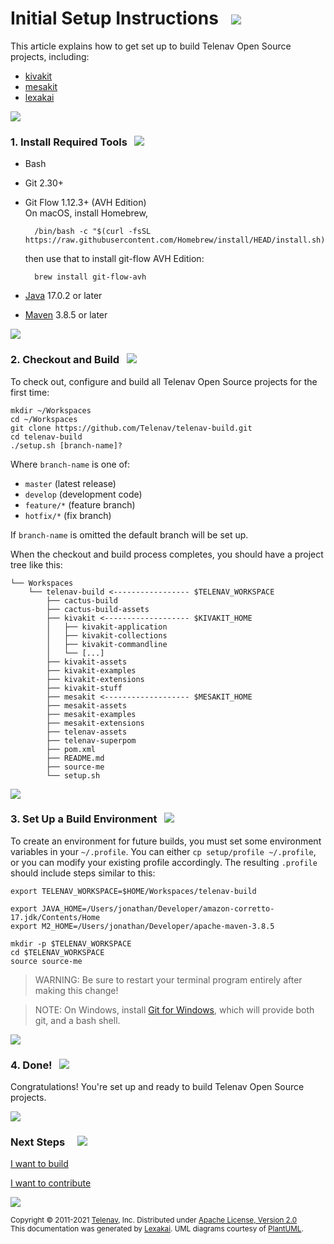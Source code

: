 <!--suppress HtmlUnknownTarget, HtmlRequiredAltAttribute -->

# Initial Setup Instructions   <img src="https://telenav.github.io/telenav-assets/images/icons/box-24.png" srcset="https://telenav.github.io/telenav-assets/images/icons/box-24-2x.png 2x"/>

This article explains how to get set up to build Telenav Open Source projects, including:

 - [kivakit](https://www.kivakit.org/)
 - [mesakit](https://www.mesakit.org/)
 - [lexakai](https://www.lexakai.org/)

<img src="https://telenav.github.io/telenav-assets/images/separators/horizontal-line-512.png" srcset="https://telenav.github.io/telenav-assets/images/separators/horizontal-line-512-2x.png 2x"/>

### 1. Install Required Tools &nbsp; <a name = "install-tools"></a>  <img src="https://telenav.github.io/telenav-assets/images/icons/toolbox-24.png" srcset="https://telenav.github.io/telenav-assets/images/icons/toolbox-24-2x.png 2x"/>

- Bash
- Git 2.30+
- Git Flow 1.12.3+ (AVH Edition)  
   On macOS, install Homebrew,

        /bin/bash -c "$(curl -fsSL https://raw.githubusercontent.com/Homebrew/install/HEAD/install.sh)"

    then use that to install git-flow AVH Edition:

        brew install git-flow-avh

- [Java](https://adoptopenjdk.net/?variant=openjdk17&jvmVariant=hotspot) 17.0.2 or later

- [Maven](https://maven.apache.org/download.cgi) 3.8.5 or later

<img src="https://telenav.github.io/telenav-assets/images/separators/horizontal-line-128.png" srcset="https://telenav.github.io/telenav-assets/images/separators/horizontal-line-128-2x.png 2x"/>

### 2. Checkout and Build   <img src="https://telenav.github.io/telenav-assets/images/icons/box-24.png" srcset="https://telenav.github.io/telenav-assets/images/icons/box-24-2x.png 2x"/>

To check out, configure and build all Telenav Open Source projects for the first time:

    mkdir ~/Workspaces
    cd ~/Workspaces
    git clone https://github.com/Telenav/telenav-build.git
    cd telenav-build
    ./setup.sh [branch-name]?
    
Where `branch-name` is one of:

 - `master` (latest release)
 - `develop` (development code)
 - `feature/*` (feature branch)
 - `hotfix/*` (fix branch)

If `branch-name` is omitted the default branch will be set up.
    
When the checkout and build process completes, you should have a project tree like this:

    └── Workspaces
        └── telenav-build <----------------- $TELENAV_WORKSPACE
            ├── cactus-build
            ├── cactus-build-assets
            ├── kivakit <------------------- $KIVAKIT_HOME
            │   ├── kivakit-application
            │   ├── kivakit-collections
            │   ├── kivakit-commandline
            │   └── [...]
            ├── kivakit-assets
            ├── kivakit-examples
            ├── kivakit-extensions
            ├── kivakit-stuff
            ├── mesakit <------------------- $MESAKIT_HOME
            ├── mesakit-assets
            ├── mesakit-examples
            ├── mesakit-extensions
            ├── telenav-assets
            ├── telenav-superpom
            ├── pom.xml
            ├── README.md
            ├── source-me
            └── setup.sh

<img src="https://telenav.github.io/telenav-assets/images/separators/horizontal-line-128.png" srcset="https://telenav.github.io/telenav-assets/images/separators/horizontal-line-128-2x.png 2x"/>

### 3. Set Up a Build Environment   <img src="https://telenav.github.io/telenav-assets/images/icons/command-line-32.png" srcset="https://telenav.github.io/telenav-assets/images/icons/command-line-32-2x.png 2x"/>

To create an environment for future builds, you must set some environment variables in your `~/.profile`.
You can either `cp setup/profile ~/.profile`, or you can modify your existing profile accordingly.
The resulting `.profile` should include steps similar to this:

    export TELENAV_WORKSPACE=$HOME/Workspaces/telenav-build
    
    export JAVA_HOME=/Users/jonathan/Developer/amazon-corretto-17.jdk/Contents/Home
    export M2_HOME=/Users/jonathan/Developer/apache-maven-3.8.5

    mkdir -p $TELENAV_WORKSPACE    
    cd $TELENAV_WORKSPACE
    source source-me
    
> WARNING: Be sure to restart your terminal program entirely after making this change!

> NOTE: On Windows, install [Git for Windows](https://gitforwindows.org/), which will provide both git, and a bash shell.

<img src="https://telenav.github.io/telenav-assets/images/separators/horizontal-line-128.png" srcset="https://telenav.github.io/telenav-assets/images/separators/horizontal-line-128-2x.png 2x"/>


### 4. Done!   <img src="https://telenav.github.io/telenav-assets/images/icons/rocket-32.png" srcset="https://telenav.github.io/telenav-assets/images/icons/rocket-32-2x.png 2x"/>

Congratulations! You're set up and ready to build Telenav Open Source projects.

<img src="https://telenav.github.io/telenav-assets/images/separators/horizontal-line-512.png" srcset="https://telenav.github.io/telenav-assets/images/separators/horizontal-line-512-2x.png 2x"/>

### Next Steps &nbsp; &nbsp;  <img src="https://telenav.github.io/telenav-assets/images/icons/footprints-32.png" srcset="https://telenav.github.io/telenav-assets/images/icons/footprints-32-2x.png 2x"/>

[I want to build](building.md)

[I want to contribute](developing.md)


<img src="https://telenav.github.io/telenav-assets/images/separators/horizontal-line-512.png" srcset="https://telenav.github.io/telenav-assets/images/separators/horizontal-line-512-2x.png 2x"/>

<sub>Copyright &#169; 2011-2021 [Telenav](https://telenav.com), Inc. Distributed under [Apache License, Version 2.0](../LICENSE)</sub>  
<sub>This documentation was generated by [Lexakai](https://www.lexakai.org). UML diagrams courtesy of [PlantUML](https://plantuml.com).</sub>
